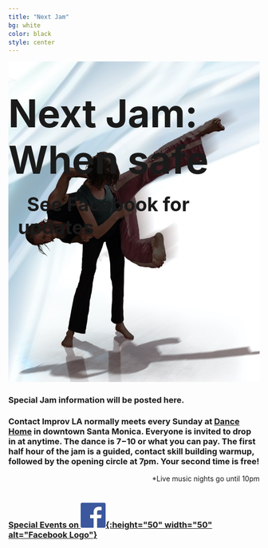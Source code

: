 ```yaml
---
title: "Next Jam"
bg: white
color: black
style: center
---
```


<div style="display: inline-block; position: relative;">
<img src="/img/BluCI.jpg" width="963" height="642" alt="Contact Improv Dancers" />
<div style="position: absolute; background-color: rgba(255, 255, 255, 0.0); top: 6vw;">
<span style="margin-botom: 0px; font-size: 100%; font-size: min(8vw, 8vh); font-weight: bold;">Next Jam:</span>
<span id="next" style="font-size: 100%; font-size: min(8vw, 8vh); font-weight: bold;">When safe</span>
<!--
<span style="padding-right: 0.1em; padding-top: 0px; font-size: 150%; font-size: 4.8vw">Sunday</span>
<span id="next_month" style="font-size: 100%; font-size: 4.8vw"></span>
<span id="next_day" style="font-size: 150%; font-size: 4.8vw"></span>
<div style="float: right; padding: 0.5em; padding-right: 1em; font-size: 100%; font-size: 4.8vw">&nbsp;6:30pm - 9:00pm*</div>
-->
<div style="float: center; padding: 0.5em; font-size: min(4vw, 4vh); font-weight: bold;">&nbsp;&nbsp;See Facebook for updates</div>
</div>
</div>

<br />

### Special Jam information will be posted here. ###


### Contact Improv LA normally meets every Sunday at [Dance Home](#20000103venue) in downtown Santa Monica.  Everyone is invited to drop in at anytime.  The dance is $7-$10 or what you can pay.  The first half hour of the jam is a guided, contact skill building warmup, followed by the opening circle at 7pm.  Your second time is free!  ###

<div style="float: right;">
*Live music nights go until 10pm
</div>

<br />
<br />

### [Special Events on ![Facebook](/img/FB-f-Logo__blue_50.jpg){:height="50" width="50" alt="Facebook Logo"}](https://www.facebook.com/groups/ContactImprovLA/events) ###
